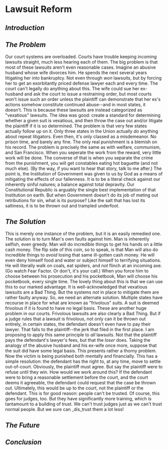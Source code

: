 # Lawsuit Reform  

## _Introduction_  

## _The Problem_  

Our court systems are overloaded.
Courts have trouble keeping incoming lawsuits straight, much less hearing each
of them.
The big problem is that most of these lawsuits aren't even reasonable cases.
Imagine an abusive husband whose wife divorces him.
He spends the next several years litigating her into bankruptcy.
Not even through _won_ lawsuits, but by forcing her to get an exorbitantly
priced defense lawyer each and every time.
The court can't legally do anything about this.
The wife could sue her ex-husband and ask the court to issue a restraining order,
but most courts won't issue such an order unless the plaintiff can demonstrate
that her ex's actions somehow constitute continued abuse--and in most states,
it doesn't.
This is because these lawsuits are instead categorized as "vexatious" lawsuits.
The idea was good: create a standard for determining whether a given suit is
vexatious, and then throw the case out and/or litigate the plaintiff if it is
so determined.
The problem is that very few states actually follow up on it.
Only three states in the Union actually _do_ anything about repeat litigators.
Even then, it's only classed as a misdemeanor.
No prison time, and barely any fine.
The only real punishment is a blemish on his record.
The problem is precisely the same as with welfare, communism, and San Francisco.
When you seperate the work from the reward, very little work will be done.
The converse of that is when you separate the crime from the punishment,
you will get constables eating hot baguette (and not much else).
(By the way, if you want to hear that story, talk to me after.)
The point is, the Institution of Government was given to us by God as a means of
mitigating the effects of our fallenness.
It is to be a literal check against our inherently sinful natures; a balance
against total depravity.
Our Constitutional Republic is arguably the single best implementation of that
Institution on earth.
But when Government doesn't do its job of meting out retributions for sin, what
is its purpose?
Like the salt that has lost its saltiness, it is to be thrown out and trampled
underfoot.

## _The Solution_  

This is merely one instance of the problem, but it is an easily remedied one.
The solution is to turn Man's own faults against him.
Man is inherently selfish, even greedy.
Man will do incredible things to get his hands on a little cash money.
The flip side of this coin, so to speak, is that Man will also do incredible
things to _avoid_ losing that same ill-gotten cash money.
He will even deny himself food and water or subject himself to terrifying
situations.
He will literally walk on coals, eat spiders, and _not_ flinch at an incoming axe.
(Go watch Fear Factor. Or don't, it's your call.)
When you force him to choose between his prosecution and his pocketbook,
Man will choose his pocketbook, every single time.
The lovely thing about this is that we can use this to our marked advantage.
It is well-acknowledged that vexatious lawsuits are a Bad Thing.
But the systems _not_ in place to mitigate them are rather faulty anyway.
So, we need an alternate solution.
Multiple states have recourse in place for what are known as "frivolous" suits.
A suit is deemed frivolous if it is found to have no legal basis.
These are another huge problem in our courts.
Frivolous lawsuits are also clearly a Bad Thing.
But if a judge rules that a lawsuit is frivolous, not only can it be thrown out
entirely, in certain states, the defendant doesn't even have to pay their lawyer.
That falls to the plaintiff--the jerk that filed in the first place.
I am proposing to apply this same principle to _all_ lawsuits.
Not that the plaintiff pays the defendant's lawyer's fees, but that the _loser_
does.
Taking the analogy of the abusive husband and his ex-wife once more, suppose
that the suit did have some legal basis.
This presents rather a thorny problem.
Now the victim is being punished both mentally and financially.
This has a simple resolution: the defendant has the right to, at any time, move
to settle out-of-court.
Obviously, the plaintiff must agree.
But say the plaintiff were to refuse until they win.
How would we work around this?
If the defendant were to bring a reasonable settlement before the court, and the
court deems it agreeable, the defendant could request that the case be thrown
out.
Ultimately, this would be up to the court, not the plaintiff or the defendant.
This is for good reason: people can't be trusted.
Of course, this goes for judges, too.
But they have significantly more training, which is tantamount to a building of
trust.
We can't trust judges just as we can't trust normal people.
But we sure can _dis_trust them a lot less!

## _The Future_  

## _Conclusion_  
